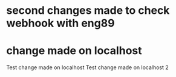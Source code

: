 # second changes made to check webhook with eng89
# change made on localhost 

Test change made on localhost
Test change made on localhost 2